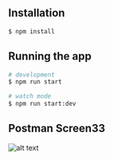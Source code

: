 ## Installation

```bash
$ npm install
```

## Running the app

```bash
# development
$ npm run start

# watch mode
$ npm run start:dev
``` 

## Postman Screen33
![alt text](https://github.com/gsjones910/Nest_Rest_Api/screenshots/1.PNG?raw=true)

